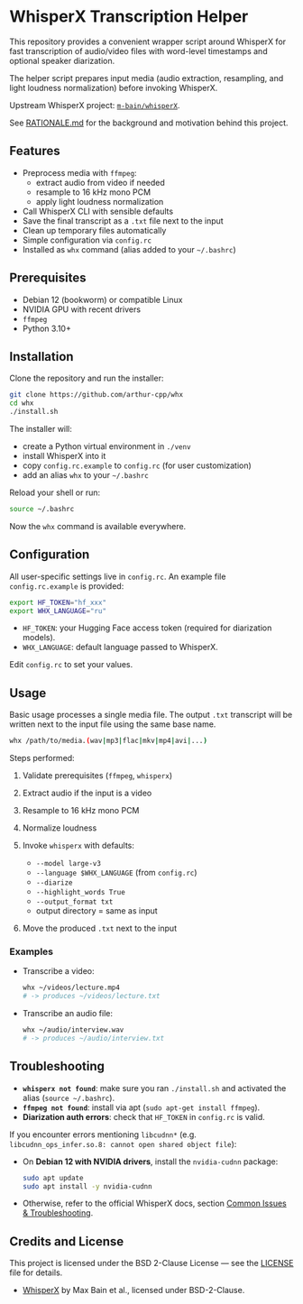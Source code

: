 # WhisperX Transcription Helper

This repository provides a convenient wrapper script around WhisperX for fast transcription of audio/video files with word-level timestamps and optional speaker diarization.  

The helper script prepares input media (audio extraction, resampling, and light loudness normalization) before invoking WhisperX.

Upstream WhisperX project: [`m-bain/whisperX`](https://github.com/m-bain/whisperX).

See [RATIONALE.md](RATIONALE.md) for the background and motivation behind this project.

## Features

- Preprocess media with `ffmpeg`:
  - extract audio from video if needed
  - resample to 16 kHz mono PCM
  - apply light loudness normalization
- Call WhisperX CLI with sensible defaults
- Save the final transcript as a `.txt` file next to the input
- Clean up temporary files automatically
- Simple configuration via `config.rc`
- Installed as `whx` command (alias added to your `~/.bashrc`)

## Prerequisites

- Debian 12 (bookworm) or compatible Linux
- NVIDIA GPU with recent drivers
- `ffmpeg`
- Python 3.10+

## Installation

Clone the repository and run the installer:

```bash
git clone https://github.com/arthur-cpp/whx
cd whx
./install.sh
````

The installer will:

* create a Python virtual environment in `./venv`
* install WhisperX into it
* copy `config.rc.example` to `config.rc` (for user customization)
* add an alias `whx` to your `~/.bashrc`

Reload your shell or run:

```bash
source ~/.bashrc
```

Now the `whx` command is available everywhere.

## Configuration

All user-specific settings live in `config.rc`. An example file `config.rc.example` is provided:

```bash
export HF_TOKEN="hf_xxx"
export WHX_LANGUAGE="ru"
```

* `HF_TOKEN`: your Hugging Face access token (required for diarization models).
* `WHX_LANGUAGE`: default language passed to WhisperX.

Edit `config.rc` to set your values.

## Usage

Basic usage processes a single media file. The output `.txt` transcript will be written next to the input file using the same base name.

```bash
whx /path/to/media.(wav|mp3|flac|mkv|mp4|avi|...)
```

Steps performed:

1. Validate prerequisites (`ffmpeg`, `whisperx`)
2. Extract audio if the input is a video
3. Resample to 16 kHz mono PCM
4. Normalize loudness
5. Invoke `whisperx` with defaults:

   * `--model large-v3`
   * `--language $WHX_LANGUAGE` (from `config.rc`)
   * `--diarize`
   * `--highlight_words True`
   * `--output_format txt`
   * output directory = same as input
6. Move the produced `.txt` next to the input

### Examples

* Transcribe a video:

  ```bash
  whx ~/videos/lecture.mp4
  # -> produces ~/videos/lecture.txt
  ```

* Transcribe an audio file:

  ```bash
  whx ~/audio/interview.wav
  # -> produces ~/audio/interview.txt
  ```

## Troubleshooting

* **`whisperx not found`**: make sure you ran `./install.sh` and activated the alias (`source ~/.bashrc`).
* **`ffmpeg not found`**: install via apt (`sudo apt-get install ffmpeg`).
* **Diarization auth errors**: check that `HF_TOKEN` in `config.rc` is valid.

If you encounter errors mentioning `libcudnn*` (e.g. `libcudnn_ops_infer.so.8: cannot open shared object file`):

- On **Debian 12 with NVIDIA drivers**, install the `nvidia-cudnn` package:

  ```bash
  sudo apt update
  sudo apt install -y nvidia-cudnn
  ```

- Otherwise, refer to the official WhisperX docs, section [Common Issues & Troubleshooting](https://github.com/m-bain/whisperX#common-issues--troubleshooting-).


## Credits and License

This project is licensed under the BSD 2-Clause License — see the [LICENSE](LICENSE) file for details.

- [WhisperX](https://github.com/m-bain/whisperX) by Max Bain et al., licensed under BSD-2-Clause.
